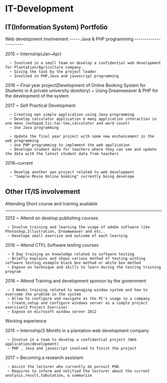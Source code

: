 # IT-Development

IT(Information System) Portfolio
------------------------------------------------------------------------------------

Web development involvement 
 ----- Java & PHP programming ----------------------
 
 2015 ~ Internship(Jan~Apr)
 
      ~ Involved in a small team on develop a confidential web development for Plantation/Agriculture company.
      ~ Giving the task by the project leader
      ~ Involved in PHP,Java and javascript programming
 
 2016 ~ Final year project(Development of Online Booking System for Students in A private university domitory)
      ~ Using Dreamweaver & PHP for the development of the system
      
 2017 ~ Self Practical Development
      
      ~ Creating own simple application using Java programming 
      ~ Develop calculator application & many application interaction in one menu (notepad,tic-tac-toe,calculator and word count)
      ~ Use Java programming
      
      ~ Update the final year project with some new enchancement in the web programming 
      ~ Use PHP programming to implement the web application
      ~ Develope student data for teachers where they can see and update the data with the latest student data from teachers
      
 2018~current
 
      ~ Develop another own project related to web development
      ~ "Sample Movie Online booking" currently being develope
      
      
Other IT/IS involvement
------------------------------

Attending Short course and training available
_____________________________________________________

2012 ~ Attend on desktop publishing courses

     ~ Involve training and learning the usage of adobe software like Photoshop,Illustration, Dreamweaver and etc..
     ~ Develope small exercise and outcome of each learning
     
2016 ~ Attend CTFL Software testing courses

     ~ 5 Day training on knowledge related to software testing
     ~ Briefly explains and shows various method of testing withing software testing example black box method or white box method
     ~ Expose on technique and skills to learn during the testing training program
     
2016 ~ Attend Training and development sponsor by the government
    
     ~ 3 Weeks training related to managing window system and how to overcome the problem in the system
     ~ Allow to configure and navigate as the PC's usage in a company 
     ~ Create,setup and configure windows server as a simple project exercise(2 Project Exercise)
     ~ Expose on microsoft window server 2012
     
Working experience

2015 ~ Internship(5 Month) in a plantation web development company 

     ~ Involve in a team to develop a confidential project (Web application/development)
     ~ PHP , Java and javascript involved to finist the project

2017 ~ Becoming a research assistant

     ~ Assist the lecturer who currently do pursuit PHD.
     ~ Requires to inform and notified the lecturer about the current analysis,result,tabulation, & summarize
     





      

